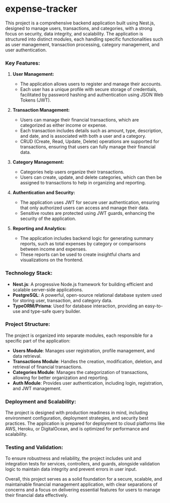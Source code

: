 # expense-tracker

This project is a comprehensive backend application built using Nest.js, designed to manage users, transactions, and categories, with a strong focus on security, data integrity, and scalability. The application is structured into distinct modules, each handling specific functionalities such as user management, transaction processing, category management, and user authentication.

### Key Features:

1. **User Management:**

   - The application allows users to register and manage their accounts.
   - Each user has a unique profile with secure storage of credentials, facilitated by password hashing and authentication using JSON Web Tokens (JWT).

2. **Transaction Management:**

   - Users can manage their financial transactions, which are categorized as either income or expense.
   - Each transaction includes details such as amount, type, description, and date, and is associated with both a user and a category.
   - CRUD (Create, Read, Update, Delete) operations are supported for transactions, ensuring that users can fully manage their financial data.

3. **Category Management:**

   - Categories help users organize their transactions.
   - Users can create, update, and delete categories, which can then be assigned to transactions to help in organizing and reporting.

4. **Authentication and Security:**

   - The application uses JWT for secure user authentication, ensuring that only authorized users can access and manage their data.
   - Sensitive routes are protected using JWT guards, enhancing the security of the application.

5. **Reporting and Analytics:**
   - The application includes backend logic for generating summary reports, such as total expenses by category or comparisons between income and expenses.
   - These reports can be used to create insightful charts and visualizations on the frontend.

### Technology Stack:

- **Nest.js**: A progressive Node.js framework for building efficient and scalable server-side applications.
- **PostgreSQL**: A powerful, open-source relational database system used for storing user, transaction, and category data.
- **TypeORM/Prisma**: Used for database interaction, providing an easy-to-use and type-safe query builder.

### Project Structure:

The project is organized into separate modules, each responsible for a specific part of the application:

- **Users Module**: Manages user registration, profile management, and data retrieval.
- **Transactions Module**: Handles the creation, modification, deletion, and retrieval of financial transactions.
- **Categories Module**: Manages the categorization of transactions, allowing for better organization and reporting.
- **Auth Module**: Provides user authentication, including login, registration, and JWT management.

### Deployment and Scalability:

The project is designed with production readiness in mind, including environment configuration, deployment strategies, and security best practices. The application is prepared for deployment to cloud platforms like AWS, Heroku, or DigitalOcean, and is optimized for performance and scalability.

### Testing and Validation:

To ensure robustness and reliability, the project includes unit and integration tests for services, controllers, and guards, alongside validation logic to maintain data integrity and prevent errors in user input.

Overall, this project serves as a solid foundation for a secure, scalable, and maintainable financial management application, with clear separations of concerns and a focus on delivering essential features for users to manage their financial data effectively.

